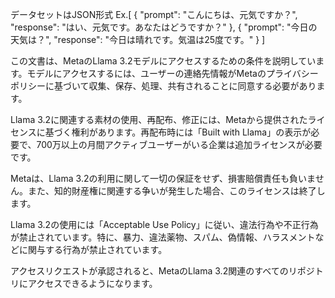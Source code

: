 データセットはJSON形式
Ex.[
  {
    "prompt": "こんにちは、元気ですか？",
    "response": "はい、元気です。あなたはどうですか？"
  },
  {
    "prompt": "今日の天気は？",
    "response": "今日は晴れです。気温は25度です。"
  }
]

この文書は、MetaのLlama 3.2モデルにアクセスするための条件を説明しています。モデルにアクセスするには、ユーザーの連絡先情報がMetaのプライバシーポリシーに基づいて収集、保存、処理、共有されることに同意する必要があります。

Llama 3.2に関連する素材の使用、再配布、修正には、Metaから提供されたライセンスに基づく権利があります。再配布時には「Built with Llama」の表示が必要で、700万以上の月間アクティブユーザーがいる企業は追加ライセンスが必要です。

Metaは、Llama 3.2の利用に関して一切の保証をせず、損害賠償責任も負いません。また、知的財産権に関連する争いが発生した場合、このライセンスは終了します。

Llama 3.2の使用には「Acceptable Use Policy」に従い、違法行為や不正行為が禁止されています。特に、暴力、違法薬物、スパム、偽情報、ハラスメントなどに関与する行為が禁止されています。

アクセスリクエストが承認されると、MetaのLlama 3.2関連のすべてのリポジトリにアクセスできるようになります。